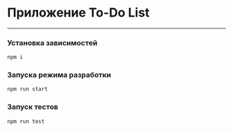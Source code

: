# Приложение To-Do List

<hr />

### Установка зависимостей

```sh
npm i
```

### Запуска режима разработки

```sh
npm run start
```

### Запуск тестов

```sh
npm run test
```
